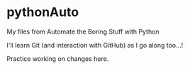 # pythonAuto
My files from Automate the Boring Stuff with Python

I'll learn Git (and interaction with GitHub) as I go along too...!

Practice working on changes here.
